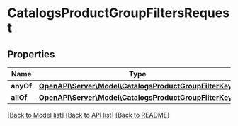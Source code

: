 # CatalogsProductGroupFiltersRequest

## Properties
Name | Type | Description | Notes
------------ | ------------- | ------------- | -------------
**anyOf** | [**OpenAPI\Server\Model\CatalogsProductGroupFilterKeys**](CatalogsProductGroupFilterKeys.md) |  | 
**allOf** | [**OpenAPI\Server\Model\CatalogsProductGroupFilterKeys**](CatalogsProductGroupFilterKeys.md) |  | 

[[Back to Model list]](../README.md#documentation-for-models) [[Back to API list]](../README.md#documentation-for-api-endpoints) [[Back to README]](../README.md)


